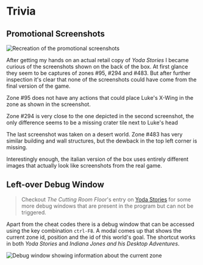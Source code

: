 Trivia
======

Promotional Screenshots
-----------------------

![Recreation of the promotional screenshots](../images/promo.png)

After getting my hands on an actual retail copy of *Yoda Stories* I became curious of the screenshots shown on the back of the box. At first glance they seem to be captures of zones \#95, \#294 and \#483. But after further inspection it's clear that none of the screenshots could have come from the final version of the game.

Zone \#95 does not have any actions that could place Luke's X-Wing in the zone as shown in the screenshot.

Zone \#294 is very close to the one depicted in the second screenshot, the only difference seems to be a missing crater tile next to Luke's head

The last screenshot was taken on a desert world. Zone \#483 has very similar building and wall structures, but the dewback in the top left corner is missing.

Interestingly enough, the italian version of the box uses entirely different images that actually look like screenshots from the real game.

Left-over Debug Window
----------------------

> Checkout *The Cutting Room Floor*'s entry on [Yoda Stories](https://tcrf.net/Star_Wars:_Yoda_Stories_(Windows)) for some more debug windows that are present in the program but can not be triggered.

Apart from the cheat codes there is a debug window that can be accessed using the key combination `ctrl-F8`. A modal comes up that shows the current zone id, position and the id of this world's goal. The shortcut works in both *Yoda Stories* and *Indiana Jones and his Desktop Adventures*.

![Debug window showing information about the current zone](../images/current-status-info.png)
